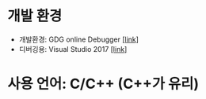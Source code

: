 # 개발 환경
* 개발환경: GDG online Debugger [[link]](http://www.onlinegdb.com/)
* 디버깅용: Visual Studio 2017 [[link]](https://visualstudio.microsoft.com/ko/vs/getting-started/mobile-install/)

# 사용 언어: C/C++ (C++가 유리)
